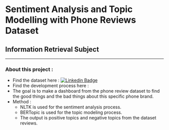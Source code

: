 # **Sentiment Analysis and Topic Modelling with Phone Reviews Dataset**
## Information Retrieval Subject

---
### About this project :
- Find the dataset here : [![Linkedin Badge](https://img.shields.io/badge/Kaggle-blue?style=for-the-badge&logo=kaggle&logoColor=white)](https://www.kaggle.com/datasets/PromptCloudHQ/amazon-reviews-unlocked-mobile-phones)
- Find the development process here : 
- The goal is to make a dashboard from the phone review dataset to find the good things and the bad things about this specific phone brand.
- Method :
  - NLTK is used for the sentiment analysis process.
  - BERTopic is used for the topic modeling process.
  - The output is positive topics and negative topics from the dataset reviews.
